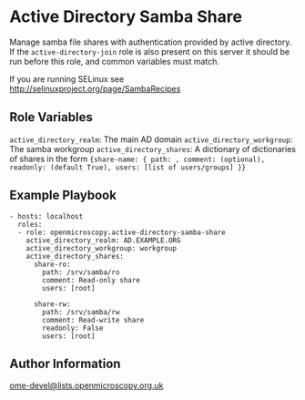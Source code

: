Active Directory Samba Share
============================

Manage samba file shares with authentication provided by active directory.
If the `active-directory-join` role is also present on this server it should be run before this role, and common variables must match.

If you are running SELinux see http://selinuxproject.org/page/SambaRecipes


Role Variables
--------------

`active_directory_realm`: The main AD domain
`active_directory_workgroup`: The samba workgroup
`active_directory_shares`: A dictionary of dictionaries of shares in the form `{share-name: { path: , comment: (optional), readonly: (default True), users: [list of users/groups] }}`


Example Playbook
----------------

    - hosts: localhost
      roles:
      - role: openmicroscopy.active-directory-samba-share
        active_directory_realm: AD.EXAMPLE.ORG
        active_directory_workgroup: workgroup
        active_directory_shares:
          share-ro:
            path: /srv/samba/ro
            comment: Read-only share
            users: [root]

          share-rw:
            path: /srv/samba/rw
            comment: Read-write share
            readonly: False
            users: [root]


Author Information
------------------

ome-devel@lists.openmicroscopy.org.uk
